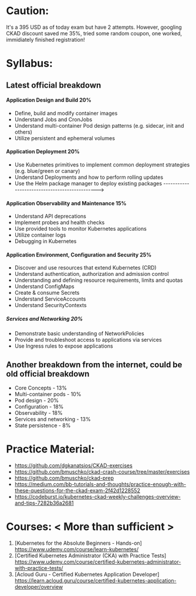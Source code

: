 # Caution:
It's a 395 USD as of today exam but have 2 attempts. However, googling CKAD discount saved me 35%, tried some random coupon, one worked, immidiately finished registration!

# Syllabus:
## Latest official breakdown
#### Application Design and Build 20%

- Define, build and modify container images
- Understand Jobs and CronJobs
- Understand multi-container Pod design patterns (e.g. sidecar, init and others)
- Utilize persistent and ephemeral volumes

#### Application Deployment 20%
- Use Kubernetes primitives to implement common deployment strategies (e.g. blue/green or canary)
- Understand Deployments and how to perform rolling updates
- Use the Helm package manager to deploy existing packages ---------------------------------------------->

#### Application Observability and Maintenance 15%
- Understand API deprecations
- Implement probes and health checks
- Use provided tools to monitor Kubernetes applications
- Utilize container logs
- Debugging in Kubernetes

#### Application Environment, Configuration and Security 25%
- Discover and use resources that extend Kubernetes (CRD)
- Understand authentication, authorization and admission control
- Understanding and defining resource requirements, limits and quotas
- Understand ConfigMaps
- Create & consume Secrets
- Understand ServiceAccounts
- Understand SecurityContexts

##### Services and Networking 20%
- Demonstrate basic understanding of NetworkPolicies
- Provide and troubleshoot access to applications via services
- Use Ingress rules to expose applications

## Another breakdown from the internet, could be old official breakdown
- Core Concepts - 13%
- Multi-container pods - 10%
- Pod design - 20%
- Configuration - 18%
- Observability - 18%
- Services and networking - 13%
- State persistence - 8%

# Practice Material:
- https://github.com/dgkanatsios/CKAD-exercises
- https://github.com/bmuschko/ckad-crash-course/tree/master/exercises
- https://github.com/bmuschko/ckad-prep
- https://medium.com/bb-tutorials-and-thoughts/practice-enough-with-these-questions-for-the-ckad-exam-2f42d1228552
- https://codeburst.io/kubernetes-ckad-weekly-challenges-overview-and-tips-7282b36a2681

# Courses: < More than sufficient >
1. [Kubernetes for the Absolute Beginners - Hands-on] https://www.udemy.com/course/learn-kubernetes/
2. [Certified Kubernetes Administrator (CKA) with Practice Tests] https://www.udemy.com/course/certified-kubernetes-administrator-with-practice-tests/
3. [Acloud Guru - Certified Kubernetes Application Developer] https://learn.acloud.guru/course/certified-kubernetes-application-developer/overview




